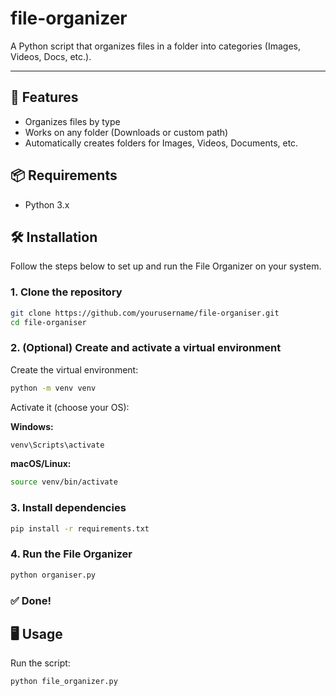 # file-organizer

A Python script that organizes files in a folder into categories (Images, Videos, Docs, etc.).

---

## 🚀 Features
- Organizes files by type
- Works on any folder (Downloads or custom path)
- Automatically creates folders for Images, Videos, Documents, etc.

## 📦 Requirements
- Python 3.x

## 🛠️ Installation

Follow the steps below to set up and run the File Organizer on your system.

### 1. Clone the repository

```bash
git clone https://github.com/yourusername/file-organiser.git
cd file-organiser
```

### 2. (Optional) Create and activate a virtual environment

Create the virtual environment:

```bash
python -m venv venv
```

Activate it (choose your OS):

**Windows:**

```bash
venv\Scripts\activate
```

**macOS/Linux:**

```bash
source venv/bin/activate
```

### 3. Install dependencies

```bash
pip install -r requirements.txt
```

### 4. Run the File Organizer

```bash
python organiser.py
```

### ✅ Done!

## 🖥️ Usage

Run the script:

```bash
python file_organizer.py

